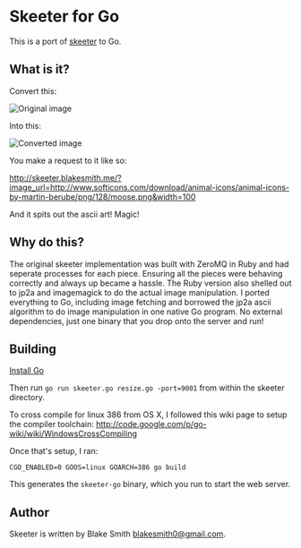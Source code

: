# Skeeter for Go

This is a port of [skeeter](http://github.com/blakesmith/skeeter) to Go.

## What is it?

Convert this:

![Original
image](https://github.com/blakesmith/skeeter-go/raw/master/images/moose.png)

Into this:

![Converted
image](https://github.com/blakesmith/skeeter-go/raw/master/images/moose-ascii.jpg)

You make a request to it like so:

  http://skeeter.blakesmith.me/?image_url=http://www.softicons.com/download/animal-icons/animal-icons-by-martin-berube/png/128/moose.png&width=100

And it spits out the ascii art! Magic!

## Why do this?

The original skeeter implementation was built with ZeroMQ in Ruby and had seperate processes for each piece. Ensuring all the pieces were behaving correctly and always up became a hassle. The Ruby version also shelled out to jp2a and imagemagick to do the actual image manipulation. I ported everything to Go, including image fetching and borrowed the jp2a ascii algorithm to do image manipulation in one native Go program. No external dependencies, just one binary that you drop onto the server and run!

## Building

[Install Go](http://golang.org/doc/install)

Then run ```go run skeeter.go resize.go -port=9001``` from within the skeeter directory.

To cross compile for linux 386 from OS X, I followed this wiki page to setup the compiler toolchain: http://code.google.com/p/go-wiki/wiki/WindowsCrossCompiling

Once that's setup, I ran:

```
CGO_ENABLED=0 GOOS=linux GOARCH=386 go build
```

This generates the ```skeeter-go``` binary, which you run to start the web server.

## Author

Skeeter is written by Blake Smith <blakesmith0@gmail.com>.



